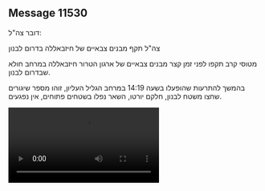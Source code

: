 ## Message 11530

דובר צה"ל: 

צה"ל תקף מבנים צבאיים של חיזבאללה בדרום לבנון

מטוסי קרב תקפו לפני זמן קצר מבנים צבאיים של ארגון הטרור חיזבאללה במרחב חולא שבדרום לבנון. 

בהמשך להתרעות שהופעלו בשעה 14:19 במרחב הגליל העליון, זוהו מספר שיגורים שחצו משטח לבנון, חלקם יורטו, השאר נפלו בשטחים פתוחים, אין נפגעים.

![Video](11530/11530_media.mp4)
